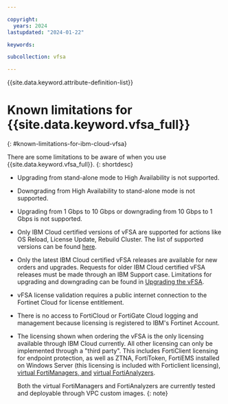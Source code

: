 ```yaml
---

copyright:
  years: 2024
lastupdated: "2024-01-22"

keywords:

subcollection: vfsa

---
```


{{site.data.keyword.attribute-definition-list}}

# Known limitations for {{site.data.keyword.vfsa_full}}
{: #known-limitations-for-ibm-cloud-vfsa}

There are some limitations to be aware of when you use {{site.data.keyword.vfsa_full}}.
{: shortdesc}

* Upgrading from stand-alone mode to High Availability is not supported.

* Downgrading from High Availability to stand-alone mode is not supported.

* Upgrading from 1 Gbps to 10 Gbps or downgrading from 10 Gbps to 1 Gbps is not supported.

* Only IBM Cloud certified versions of vFSA are supported for actions like OS Reload, License Update, Rebuild Cluster. The list of supported versions can be found [here](/docs/vfsa?topic=vfsa-vfsa-versions).

* Only the latest IBM Cloud certified vFSA releases are available for new orders and upgrades. Requests for older IBM Cloud certified vFSA releases must be made through an IBM Support case. Limitations for upgrading and downgrading can be found in [Upgrading the vFSA](/docs/vfsa?topic=vfsa-upgrading-the-vfsa).

* vFSA license validation requires a public internet connection to the Fortinet Cloud for license entitlement.

* There is no access to FortiCloud or FortiGate Cloud logging and management because licensing is registered to IBM's Fortinet Account.

* The licensing shown when ordering the vFSA is the only licensing available through IBM Cloud currently. All other licensing can only be implemented through a "third party". This includes FortiClient licensing for endpoint protection, as well as ZTNA, FortiToken, FortiEMS installed on Windows Server (this licensing is included with Forticlient licensing), [virtual FortiManagers, and](https://docs.fortinet.com/document/fortimanager-public-cloud/7.0.0/ibm-administration-guide/992669/deploying-fortimanager-vm-on-ibm-cloud) [virtual FortiAnalyzers](https://docs.fortinet.com/document/fortianalyzer-public-cloud/7.0.0/ibm-administration-guide/992669/deploying-fortianalyzer-vm-on-ibm-cloud). 

   Both the virtual FortiManagers and FortiAnalyzers are currently tested and deployable through VPC custom images.
   {: note}
